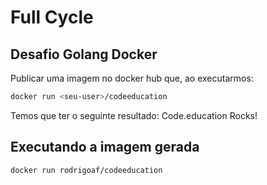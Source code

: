 # Full Cycle

## Desafio Golang Docker

Publicar uma imagem no docker hub que, ao executarmos:

```bash
docker run <seu-user>/codeeducation
```

Temos que ter o seguinte resultado: Code.education Rocks!

## Executando a imagem gerada
```bash
docker run rodrigoaf/codeeducation
```